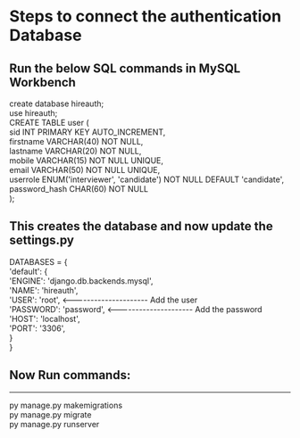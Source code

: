 # Steps to connect the authentication Database <br>

## Run the below SQL commands in MySQL Workbench <br>

create database hireauth;<br>
use hireauth;<br>
CREATE TABLE user (<br>
    sid INT PRIMARY KEY AUTO_INCREMENT,<br>
    firstname VARCHAR(40) NOT NULL,<br>
    lastname VARCHAR(20) NOT NULL,<br>
    mobile VARCHAR(15) NOT NULL UNIQUE,<br>
    email VARCHAR(50) NOT NULL UNIQUE,<br>
    userrole ENUM('interviewer', 'candidate') NOT NULL DEFAULT 'candidate',<br>
    password_hash CHAR(60) NOT NULL<br>
);<br>

## This creates the database and now update the settings.py <br>

DATABASES = {<br>
    'default': {<br>
        'ENGINE': 'django.db.backends.mysql',<br>
        'NAME': 'hireauth',<br>
        'USER': 'root',                              <--------------------- Add the user<br>
        'PASSWORD': 'password',                      <--------------------- Add the password<br>
        'HOST': 'localhost',<br>
        'PORT': '3306',<br>
    }<br>
}<br>

## Now Run commands:<br>
------------------------------------------------------------------------------------------------------
py manage.py makemigrations<br>
py manage.py migrate<br>
py manage.py runserver<br>
